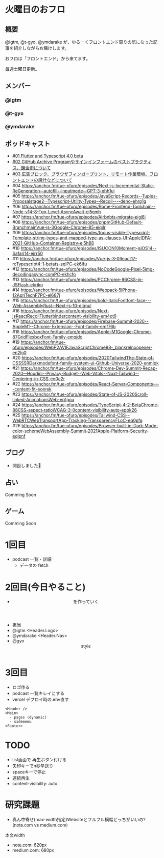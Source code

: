 # 火曜日のおフロ

## 概要

@igtm, @t-gyo, @ymdarake が、ゆるーくフロントエンド周りの気になった記事を紹介しながらお届けします。

おフロは「フロントエンド」から来てます。

毎週土曜日更新。

## メンバー

### @igtm

### @t-gyo

### @ymdarake

## ポッドキャスト

- [#01 Flutter and Typescript 4.0 beta](https://anchor.fm/tue-ofuro/episodes/Flutter-and-Typescript-4-0-beta-egj4lu)
- [#02 GitHub Archive Programやサインインフォームのベストプラクティス、錬金術について](https://anchor.fm/tue-ofuro/episodes/GitHub-Archive-Program-egt9d3)
- [#03 広告ブロック、ブラウザフィンガープリント、リモート作業環境、フロントエンドの設計などについて](https://anchor.fm/tue-ofuro/episodes/ep-eh75c6)
- #04 https://anchor.fm/tue-ofuro/episodes/Next-js-Incremental-Static-ReGeneration--autofill--inputmode--GPT-3-ehh1ui
- #05 https://anchor.fm/tue-ofuro/episodes/JavaScript-Records--Tuples-Proposalstage2--Typescript-Utility-Types--Recoil----deno-ehrg1g
- #06 https://anchor.fm/tue-ofuro/episodes/Rome-Frontend-Toolchain--Node-v14-8-Top-Level-AsyncAwait-ei5qmh
- #07 https://anchor.fm/tue-ofuro/episodes/Airbnbts-migrate-eigj8i
- #08 https://anchor.fm/tue-ofuro/episodes/pnpmGitHub-Default-BranchmainVue-js-3Google-Chrome-85-eiqilr
- #09 https://anchor.fm/tue-ofuro/episodes/focus-visible-Typescript-Template-string-types-and-mapped-type-as-clauses-UI-AppleIDFA-2021-GitHub-Container-Registry-ej5h88
- #10 https://anchor.fm/tue-ofuro/episodes/ISUCON10Moment-jsiOS14--Safari14-ejrr50
- #11 https://anchor.fm/tue-ofuro/episodes/Vue-js-3-0React17-rcTypescript4-1-betats-sqlPC-ek6ifu
- #12 https://anchor.fm/tue-ofuro/episodes/NoCodeGoogle-Pixel-5img-decodingasync-comPC-ekhcfo
- #13 https://anchor.fm/tue-ofuro/episodes/PCChrome-86CSS-in-JSFlash-ekrikn
- #14 https://anchor.fm/tue-ofuro/episodes/Webpack-5iPhone-12AgriTechF7PC-el687j
- #15 https://anchor.fm/tue-ofuro/episodes/bold-italicFontfont-face---Web-AssemblyRust--Next-js-10-elqnul
- #16 https://anchor.fm/tue-ofuro/episodes/Next-jsReactRecoilFlutterbindercontent-visibility-em4ot9
- #17 https://anchor.fm/tue-ofuro/episodes/Firebase-Summit-2020--AppleM1--Chrome-Extension--Font-family-emf76b
- #18 https://anchor.fm/tue-ofuro/episodes/Apple-M1Google-Chrome-87GridFlexboxFont-Family-empjdo
- #19 https://anchor.fm/tue-ofuro/episodes/WebP2AVIFJavaScriptChrome88-_blankrelnoopener-en2lg0
- #20 https://anchor.fm/tue-ofuro/episodes/2020TailwindThe-State-of-CSSSSRDarkmodefont-family-system-ui-Github-Universe-2020-enmlpk
- #21 https://anchor.fm/tue-ofuro/episodes/Chrome-Dev-Summit-Recap-2020--Houdini--Privacy-Budget--Web-Vitals--Nuxt-Tailwind--Centering-in-CSS-eo0c2r
- #22 https://anchor.fm/tue-ofuro/episodes/React-Server-Components----content-fit-eonrek
- #23 https://anchor.fm/tue-ofuro/episodes/State-of-JS-2020Scroll-linked-AnimationsWeb-ep1gou
- #24 https://anchor.fm/tue-ofuro/episodes/TypeScript-4-2-BetaChrome-88CSS-aspect-ratioWCAG-3-0content-visibility-auto-epbk26
- #25 https://anchor.fm/tue-ofuro/episodes/Tailwind-CSS--WebRTCWebTransportApp-Tracking-TransparencyFLoC-eq0pfg
- #26 https://anchor.fm/tue-ofuro/episodes/Browser-built-in-Dark-Mode-color-schemeWebAssembly-Summit-2021Apple-Platform-Security-eqlpnf

## ブログ

- 開設しました🎉

## 占い

Comming Soon

## ゲーム

Comming Soon


# 1回目
- podcast 一覧・詳細
  - データの fetch

# 2回目(今日やること)
- <Header /> を作っていく
 - 担当
 - @igtm <Header.Logo>
 - @ymdarake <Header.Nav>
 - @gyo <Header> style

# 3回目
- ロゴ作る
- podcast 一覧キレイにする
- vercel デプロイ時の.env直す

```
<Header />
<Main>
  - pages (dynamic)
  - sidemenu
<Footer>
```

# TODO
- list画面で 再生ボタン付ける
- 矢印キーでn秒早送り
- spaceキーで停止
- 連続再生
- content-visibility: auto


# 研究課題
- 真ん中寄せ(max-width指定)Websiteとフルフル横幅どっちがいいの? (note.com vs medium.com)

本文width
- note.com: 620px
- medium.com: 680px













